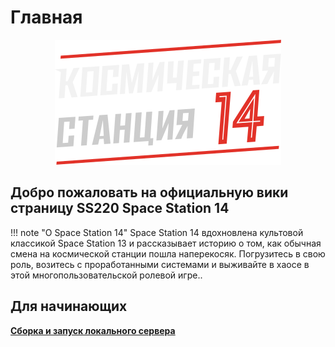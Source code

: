 # Главная

<p align="center"> <img alt="Space Station 14" width="362" height="200" src="images/ss14-logo.png" /></p>

## Добро пожаловать на официальную вики страницу SS220 Space Station 14

!!! note "О Space Station 14"
	Space Station 14 вдохновлена культовой классикой Space Station 13 и рассказывает историю о том, как обычная смена на космической станции пошла наперекосяк.
	Погрузитесь в свою роль, возитесь с проработанными системами и выживайте в хаосе в этой многопользовательской ролевой игре..

## Для начинающих
[**Сборка и запуск локального сервера**](localhost.md)